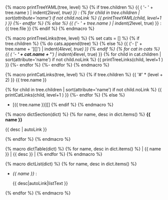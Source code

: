 {% macro printTreeYAML(tree, level) %}
{% if tree.children %}
{{ ( '- ' + tree.name ) | indent(2*level, true) }} :
{% for child in tree.children | sort(attribute='name') if not child.noLink %}
{{ printTreeYAML(child, level+1 ) }}
{%- endfor %}
{% else %}
{{ ('- ' + tree.name ) | indent(2*level, true) }} : {{ tree.file }}
{% endif %}
{% endmacro %}


{% macro printTreeLinks(tree, level) %}
{% set cats = [] %}
{% if tree.children %}
{% do cats.append(tree) %}
{% else %}
{{ ('- [' + tree.name + '][]') | indent(4*level, true) }}
{% endif %}
{% for cat in cats %}
{{ ( '- **' + cat.name + '**') | indent(4*level, true) }}
{% for child in cat.children | sort(attribute='name') if not child.noLink %}
{{ printTreeLinks(child, level+1 ) }}
{%- endfor %}
{%- endfor %}
{% endmacro %}


{% macro printCatLinks(tree, level) %}
{% if tree.children %}
{{ '#' * (level + 2) }}  {{ tree.name }}

{% for child in tree.children | sort(attribute='name') if not child.noLink %}
{{ printCatLinks(child, level+1 ) }}
{%- endfor %}
{% else %}
- [{{ tree.name }}][]
{% endif %}
{% endmacro %}



{% macro dictSection(dict) %}
{% for name, desc in dict.items() %}
**{{ name }}**

{{ desc | autoLink }}

{% endfor %}
{% endmacro %}

{% macro dictTable(dict) %}
{% for name, desc in dict.items() %}
| {{ name }} | {{ desc }} |
{% endfor %}
{% endmacro %}

{% macro dictList(dict) %}
{% for name, desc in dict.items() %}
- *{{ name }}* :

    {{ desc|autoLink|listText }}
    
{% endfor %}
{% endmacro %}
